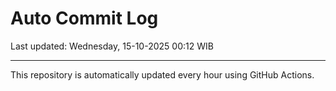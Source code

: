 # Auto Commit Log

Last updated: Wednesday, 15-10-2025 00:12 WIB

---

This repository is automatically updated every hour using GitHub Actions.
